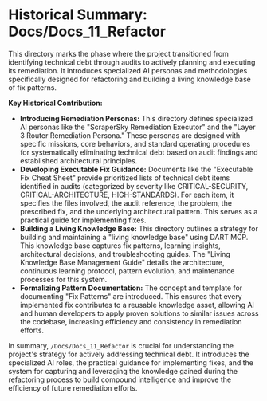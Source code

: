 # Historical Summary: Docs/Docs_11_Refactor

This directory marks the phase where the project transitioned from identifying technical debt through audits to actively planning and executing its remediation. It introduces specialized AI personas and methodologies specifically designed for refactoring and building a living knowledge base of fix patterns.

**Key Historical Contribution:**

*   **Introducing Remediation Personas:** This directory defines specialized AI personas like the "ScraperSky Remediation Executor" and the "Layer 3 Router Remediation Persona." These personas are designed with specific missions, core behaviors, and standard operating procedures for systematically eliminating technical debt based on audit findings and established architectural principles.
*   **Developing Executable Fix Guidance:** Documents like the "Executable Fix Cheat Sheet" provide prioritized lists of technical debt items identified in audits (categorized by severity like CRITICAL-SECURITY, CRITICAL-ARCHITECTURE, HIGH-STANDARDS). For each item, it specifies the files involved, the audit reference, the problem, the prescribed fix, and the underlying architectural pattern. This serves as a practical guide for implementing fixes.
*   **Building a Living Knowledge Base:** This directory outlines a strategy for building and maintaining a "living knowledge base" using DART MCP. This knowledge base captures fix patterns, learning insights, architectural decisions, and troubleshooting guides. The "Living Knowledge Base Management Guide" details the architecture, continuous learning protocol, pattern evolution, and maintenance processes for this system.
*   **Formalizing Pattern Documentation:** The concept and template for documenting "Fix Patterns" are introduced. This ensures that every implemented fix contributes to a reusable knowledge asset, allowing AI and human developers to apply proven solutions to similar issues across the codebase, increasing efficiency and consistency in remediation efforts.

In summary, `/Docs/Docs_11_Refactor` is crucial for understanding the project's strategy for actively addressing technical debt. It introduces the specialized AI roles, the practical guidance for implementing fixes, and the system for capturing and leveraging the knowledge gained during the refactoring process to build compound intelligence and improve the efficiency of future remediation efforts.